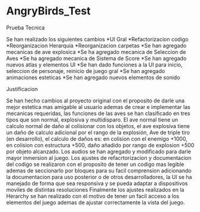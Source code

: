 # AngryBirds_Test
Prueba Tecnica 

Se han realizado los siguientes cambios
*UI Gral
*Refactorizacion codigo
*Reorganizacion Herarquia
*Reorganizacion carpetas
*Se han agregado mecanicas de ave explosica
*Se ha agregado mecanica de Seleccion de Aves
*Se ha agregado mecanica de Sistema de Score
*Se han agregado nuevos atlas y elementos UI
*Se han dado funciones a la UI para inicio, seleccion de personaje, reinicio de juego gral
*Se han agregado animaciones esteticas
*Se han agregado nuevos elementos de sonido

Justificacion

Se han hecho cambios al proyecto original con el proposito de darle una mejor estetica mas amigable al usuario
ademas de crear e implementar las mecanicas requeridas, las funciones de las aves se han clasificado en tres tipos
que son normal, explosiva y multidisparo. El ave normal tiene un calculo normal de daño al colisionar con los objetos, 
el ave explosiva tiene un daño de calculo adicional por el rango de la explosión, Ave de triple tiro (en desarrollo),
el calculo de daños es: en colision con el enemigo +1000, en colision con estructura +500, daño añadido por rango de 
explosion +500 por objeto alcanzado.
Los audios se han agregado y modificado para darle mayor inmersion al juego.
Los ajustes de refacrtorizacion y documentacion del codigo se realizaron con el proposito de tener un codigo mas legible ademas
de seccionarlo por bloques para su facil comprension adicionando la documentacion para uso posterior o de otros desarrolladores,
la UI se ha manejado de forma que sea responsiva y se pueda adaptar a dispositivos moviles de distintas resoluciones
Finalmente los ajustes realizados en la Herarchy se han realizado con el motivo de tener un facil acceso a los elementos
del juego ademas de ajustar correctamente la vista del juego.



